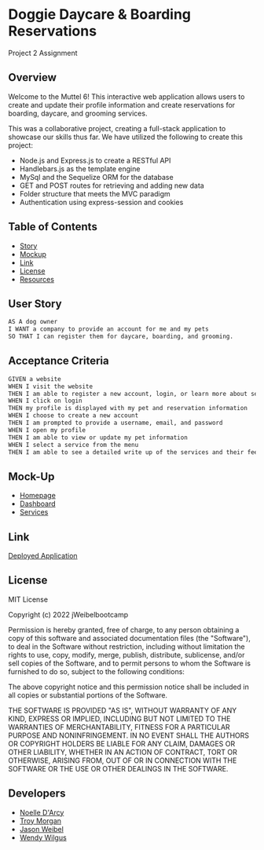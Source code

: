 # Doggie Daycare & Boarding Reservations
Project 2 Assignment

## Overview
Welcome to the Muttel 6! This interactive web application allows users to create and update their profile information and create reservations for boarding, daycare, and grooming services. 

This was a collaborative project, creating a full-stack application to showcase our skills thus far. We have utilized the following to create this project:
* Node.js and Express.js to create a RESTful API
* Handlebars.js as the template engine
* MySql and the Sequelize ORM for the database
* GET and POST routes for retrieving and adding new data
* Folder structure that meets the MVC paradigm
* Authentication using express-session and cookies


## Table of Contents

- [Story](#user-story)
- [Mockup](#mockup) 
- [Link](#link)
- [License](#license)
- [Resources](#resources)
## User Story

```md
AS A dog owner
I WANT a company to provide an account for me and my pets
SO THAT I can register them for daycare, boarding, and grooming.
```

## Acceptance Criteria

```md
GIVEN a website
WHEN I visit the website
THEN I am able to register a new account, login, or learn more about services
WHEN I click on login
THEN my profile is displayed with my pet and reservation information
WHEN I choose to create a new account
THEN I am prompted to provide a username, email, and password
WHEN I open my profile
THEN I am able to view or update my pet information
WHEN I select a service from the menu
THEN I am able to see a detailed write up of the services and their fees
```

## Mock-Up

* [Homepage]()
* [Dashboard]()
* [Services]()

## Link

[Deployed Application](https://howl-ton.herokuapp.com/)

## License
MIT License

Copyright (c) 2022 jWeibelbootcamp

Permission is hereby granted, free of charge, to any person obtaining a copy
of this software and associated documentation files (the "Software"), to deal
in the Software without restriction, including without limitation the rights
to use, copy, modify, merge, publish, distribute, sublicense, and/or sell
copies of the Software, and to permit persons to whom the Software is
furnished to do so, subject to the following conditions:

The above copyright notice and this permission notice shall be included in all
copies or substantial portions of the Software.

THE SOFTWARE IS PROVIDED "AS IS", WITHOUT WARRANTY OF ANY KIND, EXPRESS OR
IMPLIED, INCLUDING BUT NOT LIMITED TO THE WARRANTIES OF MERCHANTABILITY,
FITNESS FOR A PARTICULAR PURPOSE AND NONINFRINGEMENT. IN NO EVENT SHALL THE
AUTHORS OR COPYRIGHT HOLDERS BE LIABLE FOR ANY CLAIM, DAMAGES OR OTHER
LIABILITY, WHETHER IN AN ACTION OF CONTRACT, TORT OR OTHERWISE, ARISING FROM,
OUT OF OR IN CONNECTION WITH THE SOFTWARE OR THE USE OR OTHER DEALINGS IN THE
SOFTWARE.

## Developers

* [Noelle D'Arcy](https://github.com/noelle-darcy)
* [Troy Morgan](https://github.com/tmorgan1987)
* [Jason Weibel](https://github.com/jWeibelbootcamp)
* [Wendy Wilgus](https://github.com/wendywilgus)

